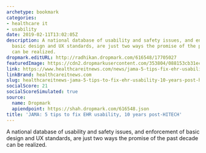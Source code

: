 ```yaml
---
archetype: bookmark
categories:
- healthcare it
- usability
date: 2019-02-11T13:02:05Z
description: A national database of usability and safety issues, and enforcement of
  basic design and UX standards, are just two ways the promise of the past decade
  can be realized.
dropmark.editURL: http://radhikan.dropmark.com/616548/17705027
featuredImage: https://cdn2.dropmarkusercontent.com/353804/088153cb31ec4a4f093c94f500677060317c87501922ba55d371564261a2486d/thumbnail/Nurse-EHR.png?Expires=1557430063&Signature=lGAVfSLnbnPa3YLB-RsnaECsWiIojz3CUf0OQ87gP4RJ~HwLfm5S4DLl3NGmqMrrLDG~AUskgxPeezw1SxZJDZk86WXf9fNzUa-edNr~KxJogGHx857YWS-~rVFPOgyx8OqC59aCQUIASJyVxlqEr80R8NkGk2JZzSlqzGEg~ZaaoGezfNE-MQE4g9B4-k9LwTvnshPrDP4XFpRDxZvHgcP09Rbnfkm3eI~Wz8jM-snHR8E7K2~KK5vofl2StCsYrNQZbXKwuTFVhU1-DFRSWf7H1eRIa1tpzEKlCvJ6Zz1Zy3mmU5MhAMoGM4JNQQ6FVBzJzZISiVNm08XyiAL0AA__&Key-Pair-Id=APKAITQYWVEN757ZA4KQ
link: https://www.healthcareitnews.com/news/jama-5-tips-fix-ehr-usability-10-years-post-hitech
linkBrand: healthcareitnews.com
slug: healthcareitnews-jama-5-tips-to-fix-ehr-usability-10-years-post-hitech
socialScore: 21
socialScoreSimulated: true
source:
  name: Dropmark
  apiendpoint: https://shah.dropmark.com/616548.json
title: 'JAMA: 5 tips to fix EHR usability, 10 years post-HITECH'
---
```

A national database of usability and safety issues, and enforcement of basic design and UX standards, are just two ways the promise of the past decade can be realized.